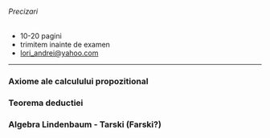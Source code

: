 ###### Precizari
-  10-20 pagini
- trimitem inainte de examen
- lori_andrei@yahoo.com

---

### Axiome ale calculului propozitional

### Teorema deductiei

### Algebra Lindenbaum - Tarski (Farski?)
